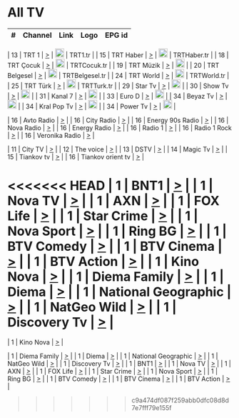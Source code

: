 <h1>All TV</h1>

| #   | Channel        | Link  | Logo | EPG id |
|:---:|:--------------:|:-----:|:----:|:------:|

| 13  | TRT 1            | [>](https://tv-trt1.medya.trt.com.tr/master.m3u8) | <img height="20" src="https://i.imgur.com/j786OLG.png"/> | TRT1.tr |
| 15  | TRT Haber        | [>](https://tv-trthaber.medya.trt.com.tr/master.m3u8) | <img height="20" src="https://i.imgur.com/OVfo8Ab.png"/> | TRTHaber.tr |
| 18  | TRT Çocuk        | [>](https://tv-trtcocuk.medya.trt.com.tr/master.m3u8) | <img height="20" src="https://i.imgur.com/QLFmD6d.png"/> | TRTCocuk.tr |
| 19  | TRT Müzik        | [>](https://tv-trtmuzik.medya.trt.com.tr/master.m3u8) | <img height="20" src="https://i.imgur.com/fIVFCEd.png"/> |
| 20  | TRT Belgesel     | [>](https://tv-trtbelgesel.medya.trt.com.tr/master.m3u8) | <img height="20" src="https://i.imgur.com/MGO87pe.png"/> | TRTBelgesel.tr |
| 24  | TRT World        | [>](https://tv-trtworld.medya.trt.com.tr/master.m3u8) | <img height="20" src="https://i.imgur.com/JEA2xpv.png"/> | TRTWorld.tr |
| 25  | TRT Türk         | [>](https://tv-trtturk.medya.trt.com.tr/master.m3u8) | <img height="20" src="https://i.imgur.com/OSTOQNw.png"/> | TRTTurk.tr |
| 29  | Star Tv   | [>](https://dogus-live.daioncdn.net/startv/startv_360p.m3u8) | <img height="20" src="https://i.imgur.com/IebUZx1.png"/> |
| 30  | Show Tv     | [>](https://ciner-live.daioncdn.net/showtv/showtv.m3u8) | <img height="20" src="https://i.imgur.com/IebUZx1.png"/> |
| 31  | Kanal 7     | [>](https://kanal7-live.daioncdn.net/kanal7/kanal7.m3u8) | <img height="20" src="https://i.imgur.com/IebUZx1.png"/> |
| 33  | Euro D    | [>](https://www.youtube.com/user/KanalD/live) | <img height="20" src="https://i.imgur.com/IebUZx1.png"/> |
| 34  | Beyaz Tv     | [>](https://beyaztv-live.daioncdn.net/beyaztv/beyaztv.m3u8) | <img height="20" src="https://i.imgur.com/IebUZx1.png"/> |
| 34  | Kral Pop Tv     | [>](https://www.youtube.com/watch?v=GuFTuKoXepw) | <img height="20" src="https://i.imgur.com/IebUZx1.png"/> |
| 34  | Power Tv     | [>](https://livetv.powerapp.com.tr/powerTV/powerhd.smil/chunklist.m3u8) | <img height="20" src="https://i.imgur.com/IebUZx1.png"/> |

| 16  | Avto Radio | [>](http://stream.metacast.eu/avtoradio.mp3.m3u) |
| 16  | City Radio | [>](http://stream.metacast.eu/city.aac.m3u) |
| 16  | Energy 90s Radio | [>](http://stream.metacast.eu/energy-90s.m3u) |
| 16  | Nova Radio | [>](http://stream.metacast.eu/nova.aac.m3u) |
| 16  | Energy Radio | [>](http://stream.metacast.eu/nrj.aac.m3u) |
| 16  | Radio 1 | [>](http://stream.metacast.eu/radio1.aac.m3u) |
| 16  | Radio 1 Rock | [>](http://stream.metacast.eu/radio1rock.aac.m3u) |
| 16  | Veronika Radio | [>](http://stream.metacast.eu/veronika.aac.m3u) |

| 11  | City TV | [>](https://tv.city.bg/play/tshls/citytv/index.m3u8) |
| 12  | The voice | [>](https://bss1.neterra.tv/thevoice/thevoice.m3u8) |
| 13  | DSTV | [>](http://46.249.95.140:8081/hls/data.m3u8) |
| 14  | Magic Tv | [>](https://bss1.neterra.tv/magictv/magictv.m3u8) |
| 15  | Tiankov tv | [>](https://streamer103.neterra.tv/tiankov-folk/live.m3u8) |
| 16  | Tiankov orient tv | [>](https://streamer103.neterra.tv/tiankov-orient/live.m3u8) |

<<<<<<< HEAD
| 1 | BNT1 | [>](https://ymkaya.xyz:24119/tv/bnt1/playlist.m3u8?wmsAuthSign=c2VydmVyX3RpbWU9OC8yMi8yMDI1IDE6MDI6NDEgUE0maGFzaF92YWx1ZT1kdEt5QklkMlNLNlNibGJsaC9OK3lRPT0mdmFsaWRtaW51dGVzPTYw) |
| 1 | Nova TV | [>](https://ymkaya.xyz:24119/tv/novatv/playlist.m3u8?wmsAuthSign=c2VydmVyX3RpbWU9OC8yMi8yMDI1IDE6MDI6NTIgUE0maGFzaF92YWx1ZT1DR1FIdnhYZ1lDdWhYMTdkUG9UUlJBPT0mdmFsaWRtaW51dGVzPTYw) |
| 1 | AXN | [>](https://ymkaya.xyz:24119/tv/axn/playlist.m3u8?wmsAuthSign=c2VydmVyX3RpbWU9OC8yMi8yMDI1IDE6MDM6MDIgUE0maGFzaF92YWx1ZT1JbGh5eC9KbEFYSXJxdlpmM1BNa1VBPT0mdmFsaWRtaW51dGVzPTYw) |
| 1 | FOX Life | [>](https://ymkaya.xyz:24119/tv/foxlife/playlist.m3u8?wmsAuthSign=c2VydmVyX3RpbWU9OC8yMi8yMDI1IDE6MDM6MTMgUE0maGFzaF92YWx1ZT1OMnlvcnoxWnZna09SZ0hhLzJrTUhBPT0mdmFsaWRtaW51dGVzPTYw) |
| 1 | Star Crime | [>](https://ymkaya.xyz:24119/tv/foxcrime/playlist.m3u8?wmsAuthSign=c2VydmVyX3RpbWU9OC8yMi8yMDI1IDE6MDM6MjMgUE0maGFzaF92YWx1ZT1obUdEMGltcTdxMXVvdTFPczVKdXVnPT0mdmFsaWRtaW51dGVzPTYw) |
| 1 | Nova Sport | [>](https://ymkaya.xyz:24119/tv/novasport/playlist.m3u8?wmsAuthSign=c2VydmVyX3RpbWU9OC8yMi8yMDI1IDE6MDM6MzMgUE0maGFzaF92YWx1ZT1nYWlhSVViNmdiRkdnUWIwclFBNW9BPT0mdmFsaWRtaW51dGVzPTYw) |
| 1 | Ring BG | [>](https://ymkaya.xyz:24119/tv/ringbg/playlist.m3u8?wmsAuthSign=c2VydmVyX3RpbWU9OC8yMi8yMDI1IDE6MDM6NDQgUE0maGFzaF92YWx1ZT1kRXVqbG10UWJpRm1JbEhTR3BHUkZRPT0mdmFsaWRtaW51dGVzPTYw) |
| 1 | BTV Comedy | [>](https://ymkaya.xyz:24119/tv/btvcomedy/playlist.m3u8?wmsAuthSign=c2VydmVyX3RpbWU9OC8yMi8yMDI1IDE6MDM6NTQgUE0maGFzaF92YWx1ZT1Sa2Fjc2dheC94a3pSM3RXVVFpQStBPT0mdmFsaWRtaW51dGVzPTYw) |
| 1 | BTV Cinema | [>](https://ymkaya.xyz:24119/tv/btvcinema/playlist.m3u8?wmsAuthSign=c2VydmVyX3RpbWU9OC8yMi8yMDI1IDE6MDQ6MDQgUE0maGFzaF92YWx1ZT1GOFRFMVhTZVpZUXI1aTQ3UlZCTFlRPT0mdmFsaWRtaW51dGVzPTYw) |
| 1 | BTV Action | [>](https://ymkaya.xyz:24119/tv/btvaction/playlist.m3u8?wmsAuthSign=c2VydmVyX3RpbWU9OC8yMi8yMDI1IDE6MDQ6MTQgUE0maGFzaF92YWx1ZT1xN3g5U0luTU5FNXM4RkVUUXY4cDV3PT0mdmFsaWRtaW51dGVzPTYw) |
| 1 | Kino Nova | [>](https://ymkaya.xyz:24119/tv/kinonova/playlist.m3u8?wmsAuthSign=c2VydmVyX3RpbWU9OC8yMi8yMDI1IDE6MDQ6MjQgUE0maGFzaF92YWx1ZT1hYkdtaG1zL2hKdzlFaVRJZzUwMWt3PT0mdmFsaWRtaW51dGVzPTYw) |
| 1 | Diema Family | [>](https://ymkaya.xyz:24119/tv/diemafamily/playlist.m3u8?wmsAuthSign=c2VydmVyX3RpbWU9OC8yMi8yMDI1IDE6MDQ6MzQgUE0maGFzaF92YWx1ZT1ITHJIdlZwT1Z2SVg0MGNmTGdnM0R3PT0mdmFsaWRtaW51dGVzPTYw) |
| 1 | Diema | [>](https://ymkaya.xyz:24119/tv/diema/playlist.m3u8?wmsAuthSign=c2VydmVyX3RpbWU9OC8yMi8yMDI1IDE6MDQ6NDQgUE0maGFzaF92YWx1ZT1OY0FUTm1adUJ4WXA2N1lNWFQvbnd3PT0mdmFsaWRtaW51dGVzPTYw) |
| 1 | National Geographic | [>](https://ymkaya.xyz:24119/tv/natgeo/playlist.m3u8?wmsAuthSign=c2VydmVyX3RpbWU9OC8yMi8yMDI1IDE6MDQ6NTUgUE0maGFzaF92YWx1ZT1KS1UyR2RXYjV2cW9Ga1IrVkpOQmJRPT0mdmFsaWRtaW51dGVzPTYw) |
| 1 | NatGeo Wild | [>](https://ymkaya.xyz:24119/tv/natgeowild/playlist.m3u8?wmsAuthSign=c2VydmVyX3RpbWU9OC8yMi8yMDI1IDE6MDU6MDQgUE0maGFzaF92YWx1ZT1vYWdMRjQ3R0w3Vk1OZDhuaTU3eUN3PT0mdmFsaWRtaW51dGVzPTYw) |
| 1 | Discovery Tv | [>](https://ymkaya.xyz:24119/tv/discovery/playlist.m3u8?wmsAuthSign=c2VydmVyX3RpbWU9OC8yMi8yMDI1IDE6MDU6MTQgUE0maGFzaF92YWx1ZT0yWjNoZFlIQllxSkJiYk1WeUdwM3lBPT0mdmFsaWRtaW51dGVzPTYw) |
=======


| 1 | Kino Nova | [>](https://ymkaya.xyz:11336/tv/kinonova/playlist.m3u8?wmsAuthSign=c2VydmVyX3RpbWU9MS8yLzIwMjUgNDo0MDoyMCBBTSZoYXNoX3ZhbHVlPWlFS1FrWEtMMVRFM3l5YklUWUJQUHc9PSZ2YWxpZG1pbnV0ZXM9NjA=) |

| 1 | Diema Family | [>](https://ymkaya.xyz:11336/tv/diemafamily/playlist.m3u8?wmsAuthSign=c2VydmVyX3RpbWU9MS8yLzIwMjUgNDo0MDozMCBBTSZoYXNoX3ZhbHVlPUVUaTVKTldvZTF5WVVCM0YwL21kaXc9PSZ2YWxpZG1pbnV0ZXM9NjA=) |
| 1 | Diema | [>](https://ymkaya.xyz:11336/tv/diema/playlist.m3u8?wmsAuthSign=c2VydmVyX3RpbWU9MS8yLzIwMjUgNDo0MDo0MCBBTSZoYXNoX3ZhbHVlPVlYMWVJT2NuUjNpUTBsaytEUFFOS2c9PSZ2YWxpZG1pbnV0ZXM9NjA=) |
| 1 | National Geographic | [>](https://ymkaya.xyz:11336/tv/natgeo/playlist.m3u8?wmsAuthSign=c2VydmVyX3RpbWU9MS8yLzIwMjUgNDo0MTo0MSBBTSZoYXNoX3ZhbHVlPTJQTlVmcG5nYWx0M013eUhGRGxnd0E9PSZ2YWxpZG1pbnV0ZXM9NjA=) |
| 1 | NatGeo Wild | [>](https://ymkaya.xyz:11336/tv/natgeowild/playlist.m3u8?wmsAuthSign=c2VydmVyX3RpbWU9MS8yLzIwMjUgNDo0MTo1MSBBTSZoYXNoX3ZhbHVlPVl1OXZaTTliN0hGWEN3eDBYd1duNkE9PSZ2YWxpZG1pbnV0ZXM9NjA=) |
| 1 | Discovery Tv | [>](https://ymkaya.xyz:11336/tv/discovery/playlist.m3u8?wmsAuthSign=c2VydmVyX3RpbWU9MS8yLzIwMjUgNDo0MjowMSBBTSZoYXNoX3ZhbHVlPWtBQmdLNlY2RmQwWElzMVYzSDJyVkE9PSZ2YWxpZG1pbnV0ZXM9NjA=) |
| 1 | BNT1 | [>](https://ymkaya.xyz:11336/tv/bnt1/playlist.m3u8?wmsAuthSign=c2VydmVyX3RpbWU9MS8yLzIwMjUgNDozODozOCBBTSZoYXNoX3ZhbHVlPVVrMVlRQXpJWlhYeUh6ZFVpSC9NMUE9PSZ2YWxpZG1pbnV0ZXM9NjA=) |
| 1 | Nova TV | [>](https://ymkaya.xyz:11336/tv/novatv/playlist.m3u8?wmsAuthSign=c2VydmVyX3RpbWU9MS8yLzIwMjUgNDozODo0OCBBTSZoYXNoX3ZhbHVlPUVxQjh1a0ZzYkVGZU8zZDFGTzdreVE9PSZ2YWxpZG1pbnV0ZXM9NjA=) |
| 1 | AXN | [>](https://ymkaya.xyz:11336/tv/axn/playlist.m3u8?wmsAuthSign=c2VydmVyX3RpbWU9MS8yLzIwMjUgNDozODo1OCBBTSZoYXNoX3ZhbHVlPUpkWStGY1hkNXhaOVpPZ0thQ0FZL3c9PSZ2YWxpZG1pbnV0ZXM9NjA=) |
| 1 | FOX Life | [>](https://ymkaya.xyz:11336/tv/foxlife/playlist.m3u8?wmsAuthSign=c2VydmVyX3RpbWU9MS8yLzIwMjUgNDozOToxMCBBTSZoYXNoX3ZhbHVlPWt1ZDc1T3AzYlZDTjJnSy9TU0xJZlE9PSZ2YWxpZG1pbnV0ZXM9NjA=) |
| 1 | Star Crime | [>](https://ymkaya.xyz:11336/tv/foxcrime/playlist.m3u8?wmsAuthSign=c2VydmVyX3RpbWU9MS8yLzIwMjUgNDozOToyMCBBTSZoYXNoX3ZhbHVlPXIwVU45Nm9FR1l2enNkTG9TanBxbmc9PSZ2YWxpZG1pbnV0ZXM9NjA=) |
| 1 | Nova Sport | [>](https://ymkaya.xyz:11336/tv/novasport/playlist.m3u8?wmsAuthSign=c2VydmVyX3RpbWU9MS8yLzIwMjUgNDozOTozMCBBTSZoYXNoX3ZhbHVlPXlSZ0UxazVaM0xhSmc0NmR4T0c1T2c9PSZ2YWxpZG1pbnV0ZXM9NjA=) |
| 1 | Ring BG | [>](https://ymkaya.xyz:11336/tv/ringbg/playlist.m3u8?wmsAuthSign=c2VydmVyX3RpbWU9MS8yLzIwMjUgNDozOTo0MCBBTSZoYXNoX3ZhbHVlPTR4aUlFNHVUYWN4enY1WkVuOFZma2c9PSZ2YWxpZG1pbnV0ZXM9NjA=) |
| 1 | BTV Comedy | [>](https://ymkaya.xyz:11336/tv/btvcomedy/playlist.m3u8?wmsAuthSign=c2VydmVyX3RpbWU9MS8yLzIwMjUgNDozOTo1MCBBTSZoYXNoX3ZhbHVlPUtrMTJ2RHNTTUU1RFp1ZkVOdXFSK3c9PSZ2YWxpZG1pbnV0ZXM9NjA=) |
| 1 | BTV Cinema | [>](https://ymkaya.xyz:11336/tv/btvcinema/playlist.m3u8?wmsAuthSign=c2VydmVyX3RpbWU9MS8yLzIwMjUgNDozOTo1OSBBTSZoYXNoX3ZhbHVlPTZWcU9FZW56cG1NM1lrYy8xNE5NeHc9PSZ2YWxpZG1pbnV0ZXM9NjA=) |
| 1 | BTV Action | [>](https://ymkaya.xyz:11336/tv/btvaction/playlist.m3u8?wmsAuthSign=c2VydmVyX3RpbWU9MS8yLzIwMjUgNDo0MDoxMCBBTSZoYXNoX3ZhbHVlPUlDd0ErRkZVWThyMVZwR3c2REdGZ3c9PSZ2YWxpZG1pbnV0ZXM9NjA=) |
>>>>>>> c9a474df087f259abb0dfc08d8d7e7fff79e155f
